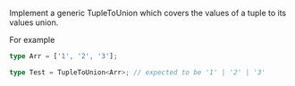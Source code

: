 Implement a generic TupleToUnion<T> which covers the values of a tuple to its values union.

For example

```typescript
type Arr = ['1', '2', '3'];

type Test = TupleToUnion<Arr>; // expected to be '1' | '2' | '3'
```
